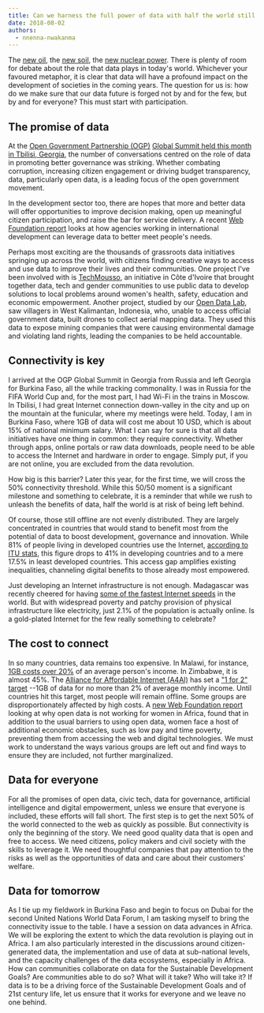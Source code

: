 ```yaml
---
title: Can we harness the full power of data with half the world still offline?
date: 2018-08-02
authors:
  - nnenna-nwakanma
---
```


The [new oil](http://ana.blogs.com/maestros/2006/11/data_is_the_new.html), the
[new soil](https://archives.cjr.org/the_news_frontier/data_is_the_new_soil.php),
the
[new nuclear power](https://ideas.ted.com/opinion-data-isnt-the-new-oil-its-the-new-nuclear-power/).
There is plenty of room for debate about the role that data plays in today's
world. Whichever your favoured metaphor, it is clear that data will have a
profound impact on the development of societies in the coming years. The
question for us is: how do we make sure that our data future is forged not by
and for the few, but by and for everyone? This must start with participation.

## The promise of data

At the [Open Government Partnership (OGP)](https://www.opengovpartnership.org/)
[Global Summit held this month in Tbilisi, Georgia](https://www.opengovpartnership.org/events/ogp-global-summit-2018-tbilisi/),
the number of conversations centred on the role of data in promoting better
governance was striking. Whether combating corruption, increasing citizen
engagement or driving budget transparency, data, particularly open data, is a
leading focus of the open government movement.

In the development sector too, there are hopes that more and better data will
offer opportunities to improve decision making, open up meaningful citizen
participation, and raise the bar for service delivery. A recent
[Web Foundation report](https://webfoundation.org/2018/03/data-for-development-whats-next-new-research/)
looks at how agencies working in international development can leverage data to
better meet people's needs.

Perhaps most exciting are the thousands of grassroots data initiatives springing
up across the world, with citizens finding creative ways to access and use data
to improve their lives and their communities. One project I've been involved
with is
[TechMousso](https://webfoundation.org/2016/07/techmousso-big-ideas-use-gender-data-to-improve-equality/),
an initiative in Côte d'Ivoire that brought together data, tech and gender
communities to use public data to develop solutions to local problems around
women's health, safety, education and economic empowerment. Another project,
studied by our [Open Data Lab](http://labs.webfoundation.org/), saw villagers in
West Kalimantan, Indonesia, who, unable to access official government data,
built drones to collect aerial mapping data. They used this data to expose
mining companies that were causing environmental damage and violating land
rights, leading the companies to be held accountable.

## Connectivity is key

I arrived at the OGP Global Summit in Georgia from Russia and left Georgia for
Burkina Faso, all the while tracking commonality. I was in Russia for the FIFA
World Cup and, for the most part, I had Wi-Fi in the trains in Moscow. In
Tbilisi, I had great Internet connection down-valley in the city and up on the
mountain at the funicular, where my meetings were held. Today, I am in Burkina
Faso, where 1GB of data will cost me about 10 USD, which is about 15% of
national minimum salary. What I can say for sure is that all data initiatives
have one thing in common: they require connectivity. Whether through apps,
online portals or raw data downloads, people need to be able to access the
Internet and hardware in order to engage. Simply put, if you are not online, you
are excluded from the data revolution.

How big is this barrier? Later this year, for the first time, we will cross the
50% connectivity threshold. While this 50/50 moment is a significant milestone
and something to celebrate, it is a reminder that while we rush to unleash the
benefits of data, half the world is at risk of being left behind.

Of course, those still offline are not evenly distributed. They are largely
concentrated in countries that would stand to benefit most from the potential of
data to boost development, governance and innovation. While 81% of people living
in developed countries use the Internet,
[according to ITU stats](https://www.itu.int/en/ITU-D/Statistics/Documents/facts/ICTFactsFigures2017.pdf),
this figure drops to 41% in developing countries and to a mere 17.5% in least
developed countries. This access gap amplifies existing inequalities, channeling
digital benefits to those already most empowered.

Just developing an Internet infrastructure is not enough. Madagascar was
recently cheered for having
[some of the fastest Internet speeds](https://qz.com/1328407/madagascars-internet-beats-uk-and-france/)
in the world. But with widespread poverty and patchy provision of physical
infrastructure like electricity, just 2.1% of the population is actually online.
Is a gold-plated Internet for the few really something to celebrate?

## The cost to connect

In so many countries, data remains too expensive. In Malawi, for instance,
[1GB costs over 20%](http://a4ai.org/mobile-broadband-pricing-data/) of an
average person's income. In Zimbabwe, it is almost 45%. The
[Alliance for Affordable Internet (A4AI)](https://a4ai.org/) has set a
["1 for 2" target](http://a4ai.org/1for2-affordability-target/) --1GB of data
for no more than 2% of average monthly income. Until countries hit this target,
most people will remain offline. Some groups are disproportionately affected by
high costs. A
[new Web Foundation report](https://webfoundation.org/research/datawomen/)
looking at why open data is not working for women in Africa, found that in
addition to the usual barriers to using open data, women face a host of
additional economic obstacles, such as low pay and time poverty, preventing them
from accessing the web and digital technologies. We must work to understand the
ways various groups are left out and find ways to ensure they are included, not
further marginalized.

## Data for everyone

For all the promises of open data, civic tech, data for governance, artificial
intelligence and digital empowerment, unless we ensure that everyone is
included, these efforts will fall short. The first step is to get the next 50%
of the world connected to the web as quickly as possible. But connectivity is
only the beginning of the story. We need good quality data that is open and free
to access. We need citizens, policy makers and civil society with the skills to
leverage it. We need thoughtful companies that pay attention to the risks as
well as the opportunities of data and care about their customers' welfare.

## Data for tomorrow

As I tie up my fieldwork in Burkina Faso and begin to focus on Dubai for the
second United Nations World Data Forum, I am tasking myself to bring the
connectivity issue to the table. I have a session on data advances in Africa. We
will be exploring the extent to which the data revolution is playing out in
Africa. I am also particularly interested in the discussions around
citizen-generated data, the implementation and use of data at sub-national
levels, and the capacity challenges of the data ecosystems, especially in
Africa. How can communities collaborate on data for the Sustainable Development
Goals? Are communities able to do so? What will it take? Who will take it? If
data is to be a driving force of the Sustainable Development Goals and of 21st
century life, let us ensure that it works for everyone and we leave no one
behind.
